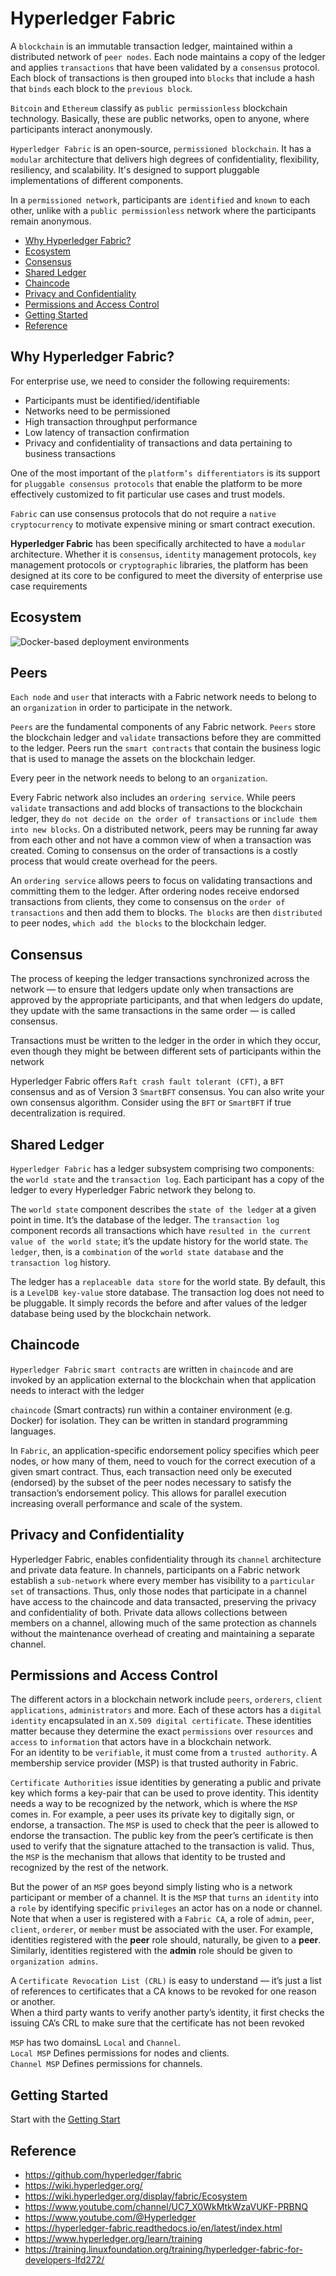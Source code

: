 # Hyperledger Fabric

A `blockchain` is an immutable transaction ledger, maintained within a distributed network of `peer nodes`. Each node maintains a copy of the ledger and applies `transactions` that have been validated by a `consensus` protocol. Each block of transactions is then grouped into `blocks` that include a hash that `binds` each block to the `previous block`.

`Bitcoin` and `Ethereum` classify as `public permissionless` blockchain technology. Basically, these are public networks, open to anyone, where participants interact anonymously.

`Hyperledger Fabric` is an open-source, `permissioned blockchain`. It has a `modular` architecture that delivers high degrees of confidentiality, flexibility, resiliency, and scalability. It's designed to support pluggable implementations of different components.

In a `permissioned network`, participants are `identified` and `known` to each other, unlike with a `public permissionless` network where the participants remain anonymous.

* [Why Hyperledger Fabric?](#why-hyperledger-fabric)
* [Ecosystem](#ecosystem)
* [Consensus](#consensus)
* [Shared Ledger](#shared-ledger)
* [Chaincode](#chaincode)
* [Privacy and Confidentiality](#privacy-and-confidentiality)
* [Permissions and Access Control](#permissions-and-access-control)
* [Getting Started](#getting-started)
* [Reference](#reference)

## Why Hyperledger Fabric?

For enterprise use, we need to consider the following requirements:

* Participants must be identified/identifiable
* Networks need to be permissioned
* High transaction throughput performance
* Low latency of transaction confirmation
* Privacy and confidentiality of transactions and data pertaining to business transactions

One of the most important of the `platform’s differentiators` is its support for `pluggable consensus protocols` that enable the platform to be more effectively customized to fit particular use cases and trust models.

`Fabric` can use consensus protocols that do not require a `native cryptocurrency` to motivate expensive mining or smart contract execution.

**Hyperledger Fabric** has been specifically architected to have a `modular` architecture. Whether it is `consensus`, `identity` management protocols, `key` management protocols or `cryptographic` libraries, the platform has been designed at its core to be configured to meet the diversity of enterprise use case requirements

## Ecosystem

![Docker-based deployment environments](./assets/ecosystem.png)

## Peers

`Each node` and `user` that interacts with a Fabric network needs to belong to an `organization` in order to participate in the network.

`Peers` are the fundamental components of any Fabric network. `Peers` store the blockchain ledger and `validate` transactions before they are committed to the ledger. Peers run the `smart contracts` that contain the business logic that is used to manage the assets on the blockchain ledger.

Every peer in the network needs to belong to an `organization`.

Every Fabric network also includes an `ordering service`. While peers `validate` transactions and add blocks of transactions to the blockchain ledger, they `do not decide on the order of transactions` or `include them into new blocks`. On a distributed network, peers may be running far away from each other and not have a common view of when a transaction was created. Coming to consensus on the order of transactions is a costly process that would create overhead for the peers.

An `ordering service` allows peers to focus on validating transactions and committing them to the ledger. After ordering nodes receive endorsed transactions from clients, they come to consensus on the `order of transactions` and then add them to blocks. `The blocks` are then `distributed` to peer nodes, `which add the blocks` to the blockchain ledger.

## Consensus

The process of keeping the ledger transactions synchronized across the network — to ensure that ledgers update only when transactions are approved by the appropriate participants, and that when ledgers do update, they update with the same transactions in the same order — is called consensus.

Transactions must be written to the ledger in the order in which they occur, even though they might be between different sets of participants within the network

Hyperledger Fabric offers `Raft crash fault tolerant (CFT)`, a `BFT` consensus and as of Version 3 `SmartBFT` consensus.
You can also write your own consensus algorithm. Consider using the `BFT` or `SmartBFT` if true decentralization is required.

## Shared Ledger

`Hyperledger Fabric` has a ledger subsystem comprising two components: the `world state` and the `transaction log`. Each participant has a copy of the ledger to every Hyperledger Fabric network they belong to.

The `world state` component describes the `state of the ledger` at a given point in time. It’s the database of the ledger. The `transaction log` component records all transactions which have `resulted in the current value of the world state`; it’s the update history for the world state. `The ledger`, then, is a `combination` of the `world state database` and the `transaction log` history.

The ledger has a `replaceable data store` for the world state. By default, this is a `LevelDB key-value` store database. The transaction log does not need to be pluggable. It simply records the before and after values of the ledger database being used by the blockchain network.

## Chaincode

`Hyperledger Fabric` `smart contracts` are written in `chaincode` and are invoked by an application external to the blockchain when that application needs to interact with the ledger

`chaincode` (Smart contracts) run within a container environment (e.g. Docker) for isolation. They can be written in standard programming languages.

In `Fabric`, an application-specific endorsement policy specifies which peer nodes, or how many of them, need to vouch for the correct execution of a given smart contract. Thus, each transaction need only be executed (endorsed) by the subset of the peer nodes necessary to satisfy the transaction’s endorsement policy. This allows for parallel execution increasing overall performance and scale of the system.

## Privacy and Confidentiality

Hyperledger Fabric, enables confidentiality through its `channel` architecture and private data feature. In channels, participants on a Fabric network establish a `sub-network` where every member has visibility to a `particular set` of transactions. Thus, only those nodes that participate in a channel have access to the chaincode and data transacted, preserving the privacy and confidentiality of both. Private data allows collections between members on a channel, allowing much of the same protection as channels without the maintenance overhead of creating and maintaining a separate channel.

## Permissions and Access Control

The different actors in a blockchain network include `peers`, `orderers`, `client applications`, `administrators` and more. Each of these actors has a `digital identity` encapsulated in an `X.509 digital certificate`. These identities matter because they determine the exact `permissions` over `resources` and `access` to `information` that actors have in a blockchain network.  
For an identity to be `verifiable`, it must come from a `trusted authority`. A membership service provider (MSP) is that trusted authority in Fabric.

`Certificate Authorities` issue identities by generating a public and private key which forms a key-pair that can be used to prove identity. This identity needs a way to be recognized by the network, which is where the `MSP` comes in. For example, a peer uses its private key to digitally sign, or endorse, a transaction. The `MSP` is used to check that the peer is allowed to endorse the transaction. The public key from the peer’s certificate is then used to verify that the signature attached to the transaction is valid. Thus, the `MSP` is the mechanism that allows that identity to be trusted and recognized by the rest of the network.

But the power of an `MSP` goes beyond simply listing who is a network participant or member of a channel. It is the `MSP` that `turns` an `identity` into a `role` by identifying specific `privileges` an actor has on a node or channel. Note that when a user is registered with a `Fabric CA`, a role of `admin`, `peer`, `client`, `orderer`, or `member` must be associated with the user. For example, identities registered with the **peer** role should, naturally, be given to a **peer**. Similarly, identities registered with the **admin** role should be given to `organization admins`.

A `Certificate Revocation List (CRL)` is easy to understand — it’s just a list of references to certificates that a CA knows to be revoked for one reason or another.  
When a third party wants to verify another party’s identity, it first checks the issuing CA’s CRL to make sure that the certificate has not been revoked

`MSP` has two domainsL `Local` and `Channel`.  
`Local MSP` Defines permissions for nodes and clients.  
`Channel MSP` Defines permissions for channels.

## Getting Started

Start with the [Getting Start](./Getting%20Start.md)

## Reference

* <https://github.com/hyperledger/fabric>
* <https://wiki.hyperledger.org/>
* <https://wiki.hyperledger.org/display/fabric/Ecosystem>
* <https://www.youtube.com/channel/UC7_X0WkMtkWzaVUKF-PRBNQ>
* <https://www.youtube.com/@Hyperledger>
* <https://hyperledger-fabric.readthedocs.io/en/latest/index.html>
* <https://www.hyperledger.org/learn/training>
* <https://training.linuxfoundation.org/training/hyperledger-fabric-for-developers-lfd272/>
